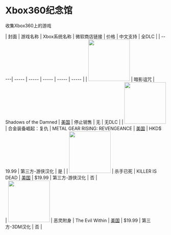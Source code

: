 # Xbox360纪念馆
收集Xbox360上的游戏

| 封面 | 游戏名称 | Xbox系统名称 | 微软商店链接 | 价格 | 中文支持 | 全DLC | 
| -----| ----- | ----- | ----- | ----- | ----- | 
| <img src="https://download-ssl.xbox.com/content/images/66acd000-77fe-1000-9115-d8024541092a/1033/boxartlg.jpg" width="130">   | 暗影诅咒 | Shadows of the Damned | [美国](https://marketplace.xbox.com/en-us/Product/Shadows-of-the-Damned/66acd000-77fe-1000-9115-d8024541092a) | 停止销售 | 无 | 无DLC | 
| <img src="https://download-ssl.xbox.com/content/images/66acd000-77fe-1000-9115-d8024b4e080a/1033/boxartlg.jpg" width="130">  | 合金装备崛起：复仇 | METAL GEAR RISING: REVENGEANCE | [美国](https://marketplace.xbox.com/en-us/Product/METAL-GEAR-RISING-REVENGEANCE/66acd000-77fe-1000-9115-d8024b4e080a) | HKD$ 19.99 | 第三方-游侠汉化 | 是 | 
| <img src="https://download-ssl.xbox.com/content/images/66acd000-77fe-1000-9115-d802565707d6/1033/boxartlg.jpg" width="130">   | 杀手已死 | KILLER IS DEAD | [美国](https://marketplace.xbox.com/en-us/Product/KILLER-IS-DEAD/66acd000-77fe-1000-9115-d802565707d6) | $19.99 | 第三方-游侠汉化 | 否 |  
| <img src="https://download-ssl.xbox.com/content/images/66acd000-77fe-1000-9115-d802425307f4/1033/boxartlg.jpg" width="130">   | 恶灵附身 | The Evil Within | [美国](https://marketplace.xbox.com/en-us/Product/The-Evil-Within/66acd000-77fe-1000-9115-d802425307f4) | $19.99 | 第三方-3DM汉化 | 否 | 
